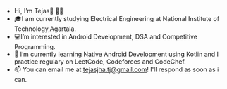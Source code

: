 - Hi, I’m Tejas👋 👨‍💻
- 🎓I am currently studying Electrical Engineering at National Institute of Technology,Agartala.
- 💻I’m interested in Android Development, DSA and Competitive Programming.
- 🌱 I’m currently learning Native Android Development using Kotlin and I practice regulary on LeetCode, Codeforces and CodeChef.
- 📫 You can email me at tejasjha.tj@gmail.com! I'll respond as soon as i can.

<!---
Tejas-67/Tejas-67 is a ✨ special ✨ repository because its `README.md` (this file) appears on your GitHub profile.
You can click the Preview link to take a look at your changes.
--->
